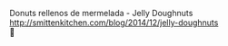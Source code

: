 Donuts rellenos de mermelada - Jelly Doughnuts	http://smittenkitchen.com/blog/2014/12/jelly-doughnuts	
਍